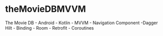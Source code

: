 # theMovieDBMVVM
The Movie DB - Android - Kotlin - MVVM - Navigation Component -Dagger Hilt - Binding - Room - Retrofit - Coroutines 
